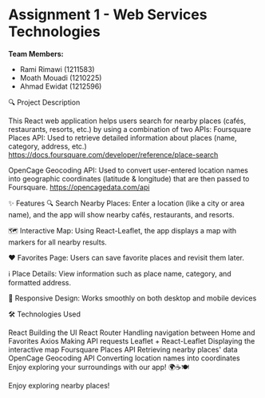 # Assignment 1 - Web Services Technologies

**Team Members:**
- Rami Rimawi (1211583)
- Moath Mouadi (1210225)
- Ahmad Ewidat (1212596)

🔍 Project Description

This React web application helps users search for nearby places (cafés, restaurants, resorts, etc.) by using a combination of two APIs:
Foursquare Places API: Used to retrieve detailed information about places (name, category, address, etc.) https://docs.foursquare.com/developer/reference/place-search

OpenCage Geocoding API: Used to convert user-entered location names into geographic coordinates (latitude & longitude) that are then passed to Foursquare. https://opencagedata.com/api


✨ Features
🔍 Search Nearby Places:
Enter a location (like a city or area name), and the app will show nearby cafés, restaurants, and resorts.

🗺️ Interactive Map:
Using React-Leaflet, the app displays a map with markers for all nearby results.

❤️ Favorites Page:
Users can save favorite places and revisit them later.

ℹ️ Place Details:
View information such as place name, category, and formatted address.

📱 Responsive Design:
Works smoothly on both desktop and mobile devices

🛠️ Technologies Used

React Building the UI
React Router Handling navigation between Home and Favorites
Axios Making API requests
Leaflet + React-Leaflet	Displaying the interactive map
Foursquare Places API Retrieving nearby places' data
OpenCage Geocoding API Converting location names into coordinates
Enjoy exploring your surroundings with our app! 🌍☕🍽️


Enjoy exploring nearby places!

